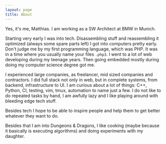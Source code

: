 ```yaml
---
layout: page
title: About
---
```


Yes, it's me, Matthias. I am working as a SW Architect at BMW in Munich.

Starting very early I was into tech. Disassembling stuff and reassembling it optimized (always some spare parts left) I got into computers pretty early. Don't judge me by my first programming language, which was PHP. It was in a time where you usually name your files `.php3`. I went to a lot of web developing during my teenage years. Then going embedded mostly during doing my computer science degree got me.

I experienced large companies, as freelancer, mid sized companies and contractors. I did full stack not only in web, but in complete systems, from backend, infrastructure to UI. 
I am curious about a lot of things: C++, Python, CI, testing, vim, tmux, automation to name just a few.
I do not like to do repeated tasks by hand, I am awfully lazy and I like playing around with bleeding edge tech stuff.

Besides tech I hope to be able to inspire people and help them to get better whatever they want to do. 

Besides that I am into Dungeons & Dragons, I like cooking (maybe because it basically is executing algorithms) and doing experiments with my daughter. 
